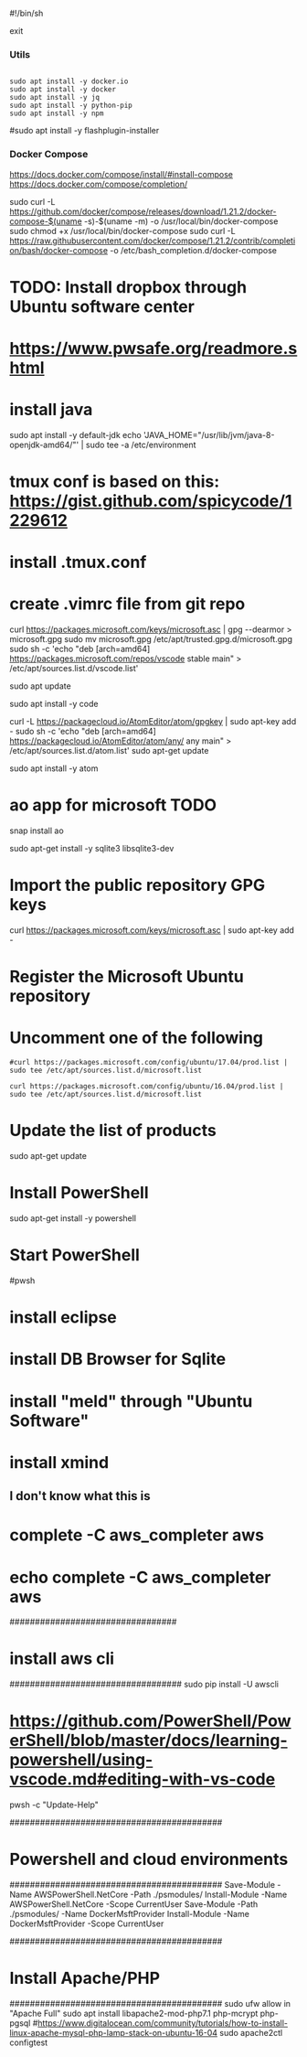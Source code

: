 #!/bin/sh



exit


### Utils
```

sudo apt install -y docker.io
sudo apt install -y docker
sudo apt install -y jq
sudo apt install -y python-pip
sudo apt install -y npm

```
#sudo apt install -y flashplugin-installer


### Docker Compose
https://docs.docker.com/compose/install/#install-compose
https://docs.docker.com/compose/completion/
 
sudo curl -L https://github.com/docker/compose/releases/download/1.21.2/docker-compose-$(uname -s)-$(uname -m) -o /usr/local/bin/docker-compose
sudo chmod +x /usr/local/bin/docker-compose
sudo curl -L https://raw.githubusercontent.com/docker/compose/1.21.2/contrib/completion/bash/docker-compose -o /etc/bash_completion.d/docker-compose


# TODO: Install dropbox through Ubuntu software center
# https://www.pwsafe.org/readmore.shtml

# install java
sudo apt install -y default-jdk
echo 'JAVA_HOME="/usr/lib/jvm/java-8-openjdk-amd64/"' | sudo tee -a /etc/environment



# tmux conf is based on this: https://gist.github.com/spicycode/1229612
# install .tmux.conf

# create .vimrc file from git repo


curl https://packages.microsoft.com/keys/microsoft.asc | gpg --dearmor > microsoft.gpg
sudo mv microsoft.gpg /etc/apt/trusted.gpg.d/microsoft.gpg
sudo sh -c 'echo "deb [arch=amd64] https://packages.microsoft.com/repos/vscode stable main" > /etc/apt/sources.list.d/vscode.list'

sudo apt update

sudo apt install -y code


curl -L https://packagecloud.io/AtomEditor/atom/gpgkey | sudo apt-key add -
sudo sh -c 'echo "deb [arch=amd64] https://packagecloud.io/AtomEditor/atom/any/ any main" > /etc/apt/sources.list.d/atom.list'
sudo apt-get update

sudo apt install -y atom


# ao app for microsoft TODO
snap install ao


sudo apt-get install -y sqlite3 libsqlite3-dev


# Import the public repository GPG keys
curl https://packages.microsoft.com/keys/microsoft.asc | sudo apt-key add -

# Register the Microsoft Ubuntu repository
# Uncomment one of the following
    #curl https://packages.microsoft.com/config/ubuntu/17.04/prod.list | sudo tee /etc/apt/sources.list.d/microsoft.list

    curl https://packages.microsoft.com/config/ubuntu/16.04/prod.list | sudo tee /etc/apt/sources.list.d/microsoft.list

# Update the list of products
sudo apt-get update

# Install PowerShell
sudo apt-get install -y powershell

# Start PowerShell
#pwsh


# install eclipse
# install DB Browser for Sqlite
# install "meld" through "Ubuntu Software" 
# install xmind

## I don't know what this is
# complete -C aws_completer aws
# echo complete -C aws_completer aws



#################################
# install aws cli
##################################
sudo pip install -U awscli




# https://github.com/PowerShell/PowerShell/blob/master/docs/learning-powershell/using-vscode.md#editing-with-vs-code
pwsh -c "Update-Help"


##########################################
# Powershell and cloud environments
##########################################
Save-Module -Name AWSPowerShell.NetCore -Path ./psmodules/
Install-Module -Name AWSPowerShell.NetCore -Scope CurrentUser
Save-Module -Path ./psmodules/ -Name DockerMsftProvider
Install-Module -Name DockerMsftProvider -Scope CurrentUser

##########################################
# Install Apache/PHP
##########################################
sudo ufw allow in "Apache Full"
sudo apt install libapache2-mod-php7.1 php-mcrypt php-pgsql
#https://www.digitalocean.com/community/tutorials/how-to-install-linux-apache-mysql-php-lamp-stack-on-ubuntu-16-04
sudo apache2ctl configtest






